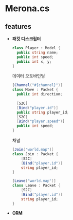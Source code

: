 Merona.cs
====

features
----
* __패킷 디스크립터__


    ```c#
    class Player : Model {
      public string name;
      public int speed;
      public int x, y;
    }
    ```
    데이터 오토바인딩
    ```c#
    [Channel("#{channel}")]
    class Move : Packet {
      public int direction;
      
      [S2C]
      [Bind("player.id")]
      public string player_id;
      [S2C]
      [Bind("player.speed")]
      public int speed;
    }
    ```
    채널
    ```c#
    [Join("world.map")]
    class Join : Packet {
    	[S2C]
    	[Bind("player.id")]
    	string player_id;
    }
    
    [Leave("world.map")]
    class Leave : Packet {
    	[S2C]
    	[Bind("player.id")]
    	string player_id;
    }
    ```

* __ORM__
```c#
```
